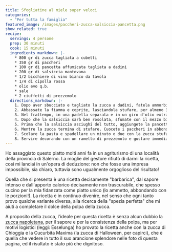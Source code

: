 ```yaml
---
title: Sfogliatine al miele super veloci
categories:
  - "Per tutta la famiglia"
featured_image: /images/paccheri-zucca-salsiccia-pancetta.png
show_related: true
recipe:
  servings: 4 persone
  prep: 30 minuti
  cook: 15 minuti
  ingredients_markdown: |-
    * 800 gr di zucca tagliata a cubetti
    * 350 gr di paccheri
    * 100 gr di pancetta affumicata tagliata a dadini
    * 200 gr di salsiccia mantovana
    * 1/2 bicchiere di vino bianco da tavola
    * 1/4 di cipolla rossa
    * olio evo q.b.
    * sale
    * 2 ciuffetti di prezzemolo
  directions_markdown: |-
    1. Dopo aver sbucciato e tagliato la zucca a dadini, fatela ammorbidire a fuoco medio in padella con un fondo di olio extra vergine d'oliva, per pochi minuti.
    2. Abbassate la fiamma e coprite, lasciandola stufare, per almeno 30 minuti. Qualora dovesse asciugare troppo, aggiungete un mestolo di acqua o brodo vegetale. A metà cottura, salate secondo gusti.
    3. Nel frattempo, in una padella separata e in un giro d'olio extra vergine d'oliva, fate imbiondire leggermente la cipolla, quindi versate la salsiccia, che avrete preventivamente tagliato a pezzetti grossolani di circa un centimetro di lunghezza.
    4. Dopo che la salsiccia sarà ben rosolata, sfumate con il mezzo bicchiere di vino bianco, abbassando la fiamma al minimo prima che sia del tutto ritirato.
    5. Prima che la salsiccia asciughi del tutto, aggiungete la pancetta tagliata a dadini non troppo piccoli, lasciandola rosolare, ma evitando che diventi croccante.
    6. Mentre la zucca termina di stufare. Cuocete i paccheri in abbondante acqua salata, calcolando circa 20 minuti per la cottura.
    7. Scolare la pasta e spadellare un minuto o due con la zucca stufata, alla quale avrete aggiunto la salsiccia e la pancetta.
    8. Servire decorando con un rametto di prezzemolo e gustare immediatamente. Per chi ama i sapori intensi, è possibile spolverare il piatto con del pepe nero.
---
```

Ho assaggiato questo piatto molti anni fa in un agriturismo di una località della provincia di Salerno. La moglie del gestore rifiutò di darmi la ricetta, così mi lanciai in un'opera di deduzione: non che fosse una impresa impossibile, sia chiaro, tuttavia sono ugualmente orgoglioso del risultato!

Quella che si presenta è una ricetta decisamente "barbarica", dal sapore intenso e dall'apporto calorico decisamente non trascurabile, che spesso cucino per la mia fidanzata come piatto unico (lo ammetto, abbondando con le porzioni!). La ricetta è in continuo divenire, nel senso che ogni tanto provo qualche variante diversa, alla ricerca della "spezia perfetta" che mi aiuti a completare il dolce della polpa della zucca.

A proposito della zucca, l'ideale per questa ricetta è senza alcun dubbio la [zucca napoletana](https://www.fondazioneslowfood.com/it/arca-del-gusto-slow-food/zucca-lunga-napoletana/), per il sapore e per la consistenza della polpa, ma per motivi logistici (leggi: Esselunga) ho provato la ricetta anche con la zucca di Chioggia e la Cucurbita Maxima (la zucca di Halloween, per capirci), che è quella che vedere in tutto il suo arancione splendore nelle foto di questa pagina, ed il risultato è stato più che dignitoso.
